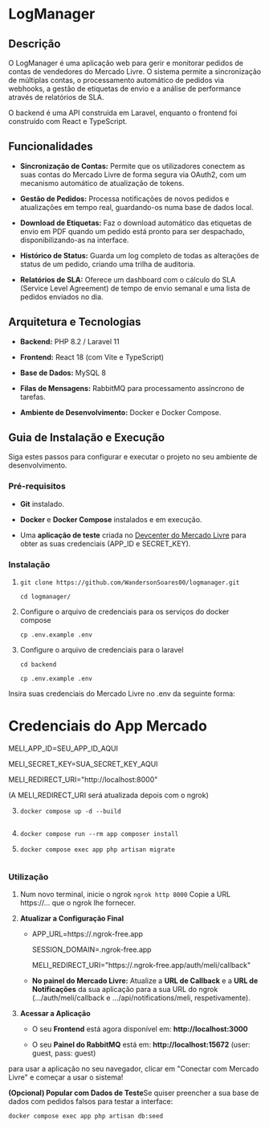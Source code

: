 **LogManager**
==============

**Descrição**
-------------

O LogManager é uma aplicação web para gerir e monitorar pedidos de contas de vendedores do Mercado Livre. O sistema permite a sincronização de múltiplas contas, o processamento automático de pedidos via webhooks, a gestão de etiquetas de envio e a análise de performance através de relatórios de SLA.

O backend é uma API construída em Laravel, enquanto o frontend foi construído com React e TypeScript.

**Funcionalidades**
-------------------

*   **Sincronização de Contas:** Permite que os utilizadores conectem as suas contas do Mercado Livre de forma segura via OAuth2, com um mecanismo automático de atualização de tokens.
    
*   **Gestão de Pedidos:** Processa notificações de novos pedidos e atualizações em tempo real, guardando-os numa base de dados local.
    
*   **Download de Etiquetas:** Faz o download automático das etiquetas de envio em PDF quando um pedido está pronto para ser despachado, disponibilizando-as na interface.
    
*   **Histórico de Status:** Guarda um log completo de todas as alterações de status de um pedido, criando uma trilha de auditoria.
    
*   **Relatórios de SLA:** Oferece um dashboard com o cálculo do SLA (Service Level Agreement) de tempo de envio semanal e uma lista de pedidos enviados no dia.
    

**Arquitetura e Tecnologias**
-----------------------------

*   **Backend:** PHP 8.2 / Laravel 11
    
*   **Frontend:** React 18 (com Vite e TypeScript)
    
*   **Base de Dados:** MySQL 8
    
*   **Filas de Mensagens:** RabbitMQ para processamento assíncrono de tarefas.
    
*   **Ambiente de Desenvolvimento:** Docker e Docker Compose.
    

**Guia de Instalação e Execução**
---------------------------------

Siga estes passos para configurar e executar o projeto no seu ambiente de desenvolvimento.

### **Pré-requisitos**

*   **Git** instalado.
    
*   **Docker** e **Docker Compose** instalados e em execução.
    
*   Uma **aplicação de teste** criada no [Devcenter do Mercado Livre](https://developers.mercadolivre.com.br/devcenter/create-app) para obter as suas credenciais (APP\_ID e SECRET\_KEY).
    

### **Instalação**

1.  
    ```shell
    git clone https://github.com/WandersonSoares00/logmanager.git
    
    cd logmanager/
2. 
    Configure o arquivo de credenciais para os serviços do docker compose 
    ```shell
    cp .env.example .env
3.
    Configure o arquivo de credenciais para o laravel
    ```shell
    cd backend
    
    cp .env.example .env
    
Insira suas credenciais do Mercado Livre no .env da seguinte forma:

# Credenciais do App Mercado
MELI_APP_ID=SEU_APP_ID_AQUI

MELI_SECRET_KEY=SUA_SECRET_KEY_AQUI

MELI_REDIRECT_URI="http://localhost:8000"

(A MELI_REDIRECT_URI será atualizada depois com o ngrok)

3.  ```shell
    docker compose up -d --build
        
4.  ```shell
    docker compose run --rm app composer install

5.  ```shell
    docker compose exec app php artisan migrate


### **Utilização**

1. 
    Num novo terminal, inicie o ngrok
    ` ngrok http 8000 `
    Copie a URL https://... que o ngrok lhe fornecer.
    
2.  **Atualizar a Configuração Final**
    
    *   APP\_URL=https://.ngrok-free.app

        SESSION\_DOMAIN=.ngrok-free.app

        MELI\_REDIRECT\_URI="https://.ngrok-free.app/auth/meli/callback"
        
    *   **No painel do Mercado Livre:** Atualize a **URL de Callback** e a **URL de Notificações** da sua aplicação para a sua URL do ngrok (.../auth/meli/callback e .../api/notifications/meli, respetivamente).
            
3.  **Acessar a Aplicação**
    
    *   O seu **Frontend** está agora disponível em: **http://localhost:3000**
        
    *   O seu **Painel do RabbitMQ** está em: **http://localhost:15672** (user: guest, pass: guest)
        

para usar a aplicação no seu navegador, clicar em "Conectar com Mercado Livre" e começar a usar o sistema!

**(Opcional) Popular com Dados de Teste**Se quiser preencher a sua base de dados com pedidos falsos para testar a interface:

```shell
docker compose exec app php artisan db:seed
